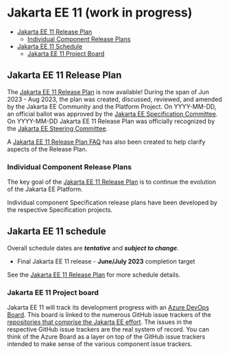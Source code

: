 # Jakarta EE 11 (work in progress)

- [Jakarta EE 11 Release Plan](#jakarta-ee-11-release-plan)
    - [Individual Component Release Plans](#individual-component-release-plans)
- [Jakarta EE 11 Schedule](#jakarta-ee-11-schedule)
    - [Jakarta EE 11 Project Board](#jakarta-ee-11-project-board)

## Jakarta EE 11 Release Plan

The [Jakarta EE 11 Release Plan](JakartaEE11ReleasePlan) is now available! 
During the span of Jun 2023 - Aug 2023, the plan was created, discussed, reviewed, and amended by the Jakarta EE Community and the Platform Project.
On YYYY-MM-DD, an official ballot was approved by the [Jakarta EE Specification Committee](https://jakarta.ee/committees/specification/).
On YYYY-MM-DD Jakarta EE 11 Release Plan was officially recognized by the [Jakarta EE Steering Committee](https://jakarta.ee/committees/steering/).

A [Jakarta EE 11 Release Plan FAQ](JakartaEE11ReleasePlanFAQ) has also been created to help clarify aspects of the Release Plan.

### Individual Component Release Plans

The key goal of the [Jakarta EE 11 Release Plan](JakartaEE11ReleasePlan) is to continue the evolution of the Jakarta EE Platform.

Individual component Specification release plans have been developed by the respective Specification projects.

## Jakarta EE 11 schedule 

Overall schedule dates are ***tentative*** and ***subject to change***.
    
- Final Jakarta EE 11 release - **June/July 2023** completion target

See the [Jakarta EE 11 Release Plan](JakartaEE11ReleasePlan) for more schedule details.
    
### Jakarta EE 11 Project board

Jakarta EE 11 will track its development progress with an [Azure DevOps Board](https://dev.azure.com/jakarta-ee-azdo/jakarta-ee-azdo/). This board is linked to the numerous GitHub issue trackers of the [repositories that comprise the Jakarta EE effort](https://github.com/jakartaee/). The issues in the respective GitHub issue trackers are the real system of record. You can think of the Azure Board as a layer on top of the GitHub issue trackers intended to make sense of the various component issue trackers.

